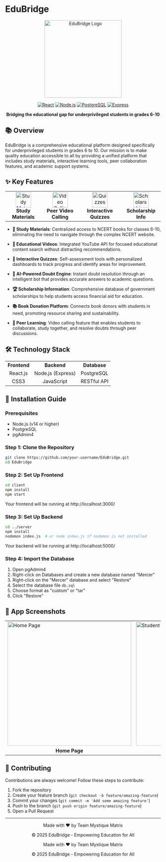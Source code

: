 # EduBridge

<div align="center">

<img src="client/src/assets/logo.png" width="250" alt="EduBridge Logo">

[![React](https://img.shields.io/badge/React-18.2.0-61DAFB?style=for-the-badge&logo=react)](https://reactjs.org/)
[![Node.js](https://img.shields.io/badge/Node.js-16.x-339933?style=for-the-badge&logo=node.js)](https://nodejs.org/)
[![PostgreSQL](https://img.shields.io/badge/PostgreSQL-14.x-4169E1?style=for-the-badge&logo=postgresql)](https://www.postgresql.org/)
[![Express](https://img.shields.io/badge/Express-4.x-000000?style=for-the-badge&logo=express)](https://expressjs.com/)

**Bridging the educational gap for underprivileged students in grades 6-10**

</div>

## 📚 Overview

EduBridge is a comprehensive educational platform designed specifically for underprivileged students in grades 6 to 10. Our mission is to make quality education accessible to all by providing a unified platform that includes study materials, interactive learning tools, peer collaboration features, and academic support systems.

## ✨ Key Features

<div align="center">
  <table>
    <tr>
      <td align="center">
        <img src="client/src/assets/book.png" width="50" alt="Study Materials">
        <br>
        <b>Study Materials</b>
      </td>
      <td align="center">
        <img src="client/src/assets/video-call.png" width="50" alt="Video Calling">
        <br>
        <b>Peer Video Calling</b>
      </td>
      <td align="center">
        <img src="client/src/assets/graduation-outline.png" width="50" alt="Quizzes">
        <br>
        <b>Interactive Quizzes</b>
      </td>
      <td align="center">
        <img src="client/src/assets/scholarship.png" width="50" alt="Scholarships">
        <br>
        <b>Scholarship Info</b>
      </td>
    </tr>
  </table>
</div>

- **📖 Study Materials**: Centralized access to NCERT books for classes 6-10, eliminating the need to navigate through the complex NCERT website.

- **🎥 Educational Videos**: Integrated YouTube API for focused educational content search without distracting recommendations.

- **📝 Interactive Quizzes**: Self-assessment tools with personalized dashboards to track progress and identify areas for improvement.

- **🤖 AI-Powered Doubt Engine**: Instant doubt resolution through an intelligent bot that provides accurate answers to academic questions.

- **🏆 Scholarship Information**: Comprehensive database of government scholarships to help students access financial aid for education.

- **📚 Book Donation Platform**: Connects book donors with students in need, promoting resource sharing and sustainability.

- **👥 Peer Learning**: Video calling feature that enables students to collaborate, study together, and resolve doubts through peer discussions.

## 🛠️ Technology Stack

<div align="center">
  <table>
    <tr>
      <td align="center"><b>Frontend</b></td>
      <td align="center"><b>Backend</b></td>
      <td align="center"><b>Database</b></td>
    </tr>
    <tr>
      <td align="center">
        React.js
      </td>
      <td align="center">
        Node.js (Express)
      </td>
      <td align="center">
        PostgreSQL
      </td>
    </tr>
    <tr>
      <td align="center">
        CSS3
      </td>
      <td align="center">
        JavaScript
      </td>
      <td align="center">
        RESTful API
      </td>
    </tr>
  </table>
</div>

## 🚀 Installation Guide

### Prerequisites
- Node.js (v14 or higher)
- PostgreSQL
- pgAdmin4

### Step 1: Clone the Repository

```bash
git clone https://github.com/your-username/EduBridge.git
cd EduBridge
```

### Step 2: Set Up Frontend

```bash
cd client
npm install
npm start
```
Your frontend will be running at http://localhost:3000/

### Step 3: Set Up Backend

```bash
cd ../server
npm install
nodemon index.js  # or node index.js if nodemon is not installed
```
Your backend will be running at http://localhost:5000/

### Step 4: Import the Database

1. Open pgAdmin4
2. Right-click on Databases and create a new database named "Mercer"
3. Right-click on the "Mercer" database and select "Restore"
4. Select the database file `db.sql`
5. Choose format as "custom" or "tar"
6. Click "Restore"

## 📱 App Screenshots

<div align="center">
  <table>
    <tr>
      <td><img src="client/src/assets/homeimg.png" width="400" alt="Home Page"></td>
      <td><img src="client/src/assets/student.png" width="400" alt="Student Dashboard"></td>
    </tr>
    <tr>
      <td align="center"><b>Home Page</b></td>
      <td align="center"><b>Student Dashboard</b></td>
    </tr>
  </table>
</div>

## 🤝 Contributing

Contributions are always welcome! Follow these steps to contribute:

1. Fork the repository
2. Create your feature branch (`git checkout -b feature/amazing-feature`)
3. Commit your changes (`git commit -m 'Add some amazing feature'`)
4. Push to the branch (`git push origin feature/amazing-feature`)
5. Open a Pull Request

---

<div align="center">
  <p>Made with ❤️ by Team Mystique Matrix</p>
  <p>© 2025 EduBridge - Empowering Education for All</p>
</div>

<div align="center">
  <p>Made with ❤️ by Team Mystique Matrix</p>
  <p>© 2025 EduBridge - Empowering Education for All</p>
</div>
